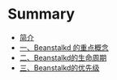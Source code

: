 # Summary

* [简介](README.md)
* [一、Beanstalkd 的重点概念](yi-3001-beanstalkd-de-zhong-dian-gai-nian.md)
* [二、Beanstalkd的生命周期](er-3001-beanstalkd-de-sheng-ming-zhou-qi.md)
* [三、Beanstalkd的优先级](san-3001-beanstalkd-de-you-xian-ji.md)

